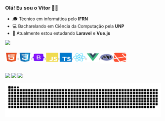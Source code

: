 ### Olá! Eu sou o Vitor 👋😀

- 🎓  Técnico em informática pelo **IFRN** 
- 💻  Bacharelando em Ciência da Computação pela **UNP**
- 🌱  Atualmente estou estudando **Laravel** e **Vue.js**

<div>
  <a href="https://github.com/vitorcosta42">
  <img height="180em"  src="https://github-readme-stats.vercel.app/api/top-langs/?username=vitorcosta42&layout=compact&theme=cobalt"/>
</div>



<div style="display: inline_block"><br>

  <img align="center" alt="Vitor-HTML" height="30" width="40" src="https://raw.githubusercontent.com/devicons/devicon/master/icons/html5/html5-original.svg">
  <img align="center" alt="Vitor-CSS" height="30" width="40" src="https://raw.githubusercontent.com/devicons/devicon/master/icons/css3/css3-original.svg">
  <img align="center" alt="Vitor-Bootstrap" height="30" width="40" src="https://raw.githubusercontent.com/devicons/devicon/master/icons/bootstrap/bootstrap-original.svg">
    <img align="center" alt="Vitor-Js" height="30" width="40" src="https://raw.githubusercontent.com/devicons/devicon/master/icons/javascript/javascript-plain.svg">
   <img align="center" alt="Vitor-Ts" height="30" width="40" src="https://raw.githubusercontent.com/devicons/devicon/master/icons/typescript/typescript-plain.svg">
   <img align="center" alt="Vitor-React" height="30" width="40" src="https://raw.githubusercontent.com/devicons/devicon/master/icons/react/react-original.svg">
      <img align="center" alt="Vitor-Vue.js" height="30" width="40" src="https://raw.githubusercontent.com/devicons/devicon/master/icons/vuejs/vuejs-original.svg">
   <img align="center" alt="Vitor-Php" height="40" width="40" src="https://raw.githubusercontent.com/devicons/devicon/master/icons/php/php-original.svg">
    <img align="center" alt="Vitor-Laravel" height="30" width="40" src="https://raw.githubusercontent.com/devicons/devicon/master/icons/laravel/laravel-plain.svg">
</div>
  <br>
<div> 

  <a href = "mailto:vitorcostadev@gmail.com"><img src="https://img.shields.io/badge/Gmail-D14836?style=for-the-badge&logo=gmail&logoColor=white" target="_blank"></a>
  <a href="https://www.linkedin.com/in/vitorcosta-dev/" target="_blank"><img src="https://img.shields.io/badge/-LinkedIn-%230077B5?style=for-the-badge&logo=linkedin&logoColor=white" target="_blank"></a>
  <a href="https://vitorcosta.vercel.app/" target="_blank"><img src="https://img.shields.io/badge/-Portf%C3%B3lio-brown?style=for-the-badge&logo=true" target="_blank"></a>

![Snake animation](https://github.com/vitorcosta42/vitorcosta42/blob/output/github-contribution-grid-snake-dark.svg?palette=github-dark)           
</div>
